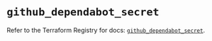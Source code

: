 # `github_dependabot_secret`

Refer to the Terraform Registry for docs: [`github_dependabot_secret`](https://registry.terraform.io/providers/integrations/github/6.7.5/docs/resources/dependabot_secret).
